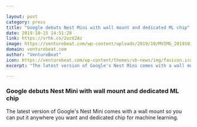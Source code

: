 ```yaml
---

layout: post
category: press
title: "Google debuts Nest Mini with wall mount and dedicated ML chip"
date: 2019-10-15 14:51:28
link: https://vrhk.co/2ozV2Az
image: https://venturebeat.com/wp-content/uploads/2019/10/MVIMG_20191015_102755.jpg?w=1200&strip=all
domain: venturebeat.com
author: "VentureBeat"
icon: https://venturebeat.com/wp-content/themes/vb-news/img/favicon.ico
excerpt: "The latest version of Google's Nest Mini comes with a wall mount so you can put it anywhere you want and dedicated chip for machine learning."

---
```


### Google debuts Nest Mini with wall mount and dedicated ML chip

The latest version of Google's Nest Mini comes with a wall mount so you can put it anywhere you want and dedicated chip for machine learning.